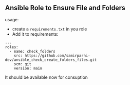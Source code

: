 ## Ansible Role to Ensure File and Folders

usage:
- create a `requirements.txt` in you role 
- Add it to requirements:
```
---
roles:
  - name: check_folders
    src: https://github.com/samirparhi-dev/ansible_check_create_folders_files.git
    scm: git
    version: main
```
It should be available now for consuption